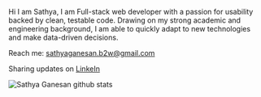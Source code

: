 Hi I am Sathya, I am Full-stack web developer with a passion for usability backed by clean, testable code. Drawing on my strong academic and engineering background, I am able to quickly adapt to new technologies and make data-driven decisions.

Reach me: sathyaganesan.b2w@gmail.com

Sharing updates on [LinkeIn](www.linkedin.com/in/sathya-ganesan-dev)

![Sathya Ganesan github stats](https://github-readme-stats.vercel.app/api?username=sathyaganesan&show_icons=true&hide=[%22issues%22])

